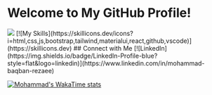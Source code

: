 # Welcome to My GitHub Profile!
<img src="https://user-images.githubusercontent.com/113350806/236842414-18101a37-92f5-4de7-a46d-eeaca6e16cbd.gif"/>
[![My Skills](https://skillicons.dev/icons?i=html,css,js,bootstrap,tailwind,materialui,react,github,vscode)](https://skillicons.dev)
## Connect with Me 
[![LinkedIn](https://img.shields.io/badge/LinkedIn-Profile-blue?style=flat&logo=linkedin)](https://www.linkedin.com/in/mohammad-baqban-rezaee)

[![Mohammad's WakaTime stats](https://github-readme-stats.vercel.app/api/wakatime?username=mohammad_r97)](https://github.com/mohammadr1997)

